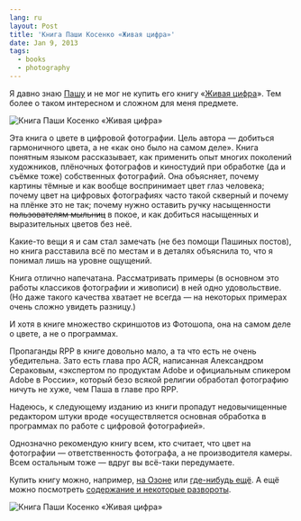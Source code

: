 ```yaml
---
lang: ru
layout: Post
title: 'Книга Паши Косенко «Живая цифра»'
date: Jan 9, 2013
tags:
  - books
  - photography
---
```


Я давно знаю [Пашу](http://pavel-kosenko.livejournal.com/) и не мог не купить его книгу «[Живая цифра](http://www.ozon.ru/context/detail/id/19415674/?partner=sapegin)». Тем более о таком интересном и сложном для меня предмете.

![Книга Паши Косенко «Живая цифра»](/images/blog/kosenko-book.png)

Эта книга о цвете в цифровой фотографии. Цель автора — добиться гармоничного цвета, а не «как оно было на самом деле». Книга понятным языком рассказывает, как применить опыт многих поколений художников, плёночных фотографов и киностудий при обработке (да и съёмке тоже) собственных фотографий. Она объясняет, почему картины тёмные и как вообще воспринимает цвет глаз человека; почему цвет на цифровых фотографиях часто такой скверный и почему на плёнке это не так; почему нужно оставить ручку насыщенности ~~пользователям мыльниц~~ в покое, и как добиться насыщенных и выразительных цветов без неё.

<!--more-->

Какие-то вещи я и сам стал замечать (не без помощи Пашиных постов), но книга расставила всё по местам и в деталях объяснила то, что я понимал лишь на уровне ощущений.

Книга отлично напечатана. Рассматривать примеры (в основном это работы классиков фотографии и живописи) в ней одно удовольствие. (Но даже такого качества хватает не всегда — на некоторых примерах очень сложно увидеть разницу.)

И хотя в книге множество скриншотов из Фотошопа, она на самом деле о цвете, а не о программах.

Пропаганды RPP в книге довольно мало, а та что есть не очень убедительна. Зато есть глава про ACR, написанная Александром Сераковым, «экспертом по продуктам Adobe и официальным спикером Adobe в России», который безо всякой религии обработал фотографию ничуть не хуже, чем Паша в главе про RPP.

Надеюсь, к следующему изданию из книги пропадут недовычищенные редактором штуки вроде «осуществляется основная обработка в программах по работе с цифровой фотографией».

Однозначно рекомендую книгу всем, кто считает, что цвет на фотографии — ответственность фотографа, а не производителя камеры. Всем остальным тоже — вдруг вы всё-таки передумаете.

Купить книгу можно, например, [на Озоне](http://www.ozon.ru/context/detail/id/19415674/?partner=sapegin) или [где-нибудь ещё](http://pavel-kosenko.livejournal.com/444989.html). А ещё можно посмотреть [содержание и некоторые развороты](http://pavel-kosenko.livejournal.com/444288.html).

![Книга Паши Косенко «Живая цифра»](/images/blog/f80bf9a6500e11e283e322000a9f1948-7.jpg)
